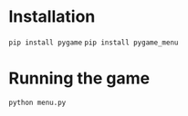 # Installation
`` pip install pygame ``
`` pip install pygame_menu ``

# Running the game
`` python menu.py ``